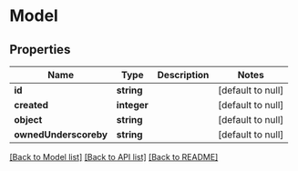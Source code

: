 # Model

## Properties
Name | Type | Description | Notes
------------ | ------------- | ------------- | -------------
**id** | **string** |  | [default to null]
**created** | **integer** |  | [default to null]
**object** | **string** |  | [default to null]
**ownedUnderscoreby** | **string** |  | [default to null]

[[Back to Model list]](../README.md#documentation-for-models) [[Back to API list]](../README.md#documentation-for-api-endpoints) [[Back to README]](../README.md)



